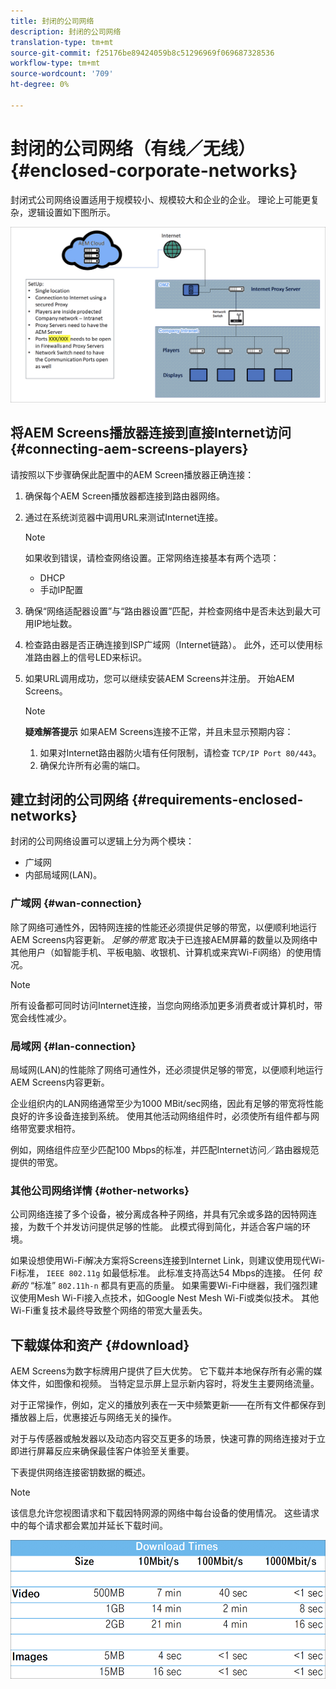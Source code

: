 ```yaml
---
title: 封闭的公司网络
description: 封闭的公司网络
translation-type: tm+mt
source-git-commit: f25176be89424059b8c51296969f069687328536
workflow-type: tm+mt
source-wordcount: '709'
ht-degree: 0%

---
```



# 封闭的公司网络（有线／无线） {#enclosed-corporate-networks}

封闭式公司网络设置适用于规模较小、规模较大和企业的企业。 理论上可能更复杂，逻辑设置如下图所示。

![](/help/using/assets/enclosed-network-1.png)


## 将AEM Screens播放器连接到直接Internet访问 {#connecting-aem-screens-players}

请按照以下步骤确保此配置中的AEM Screen播放器正确连接：

1. 确保每个AEM Screen播放器都连接到路由器网络。
1. 通过在系统浏览器中调用URL来测试Internet连接。

   >[!NOTE]
   >如果收到错误，请检查网络设置。正常网络连接基本有两个选项：
   >* DHCP
   >* 手动IP配置


1. 确保“网络适配器设置”与“路由器设置”匹配，并检查网络中是否未达到最大可用IP地址数。

1. 检查路由器是否正确连接到ISP广域网（Internet链路）。 此外，还可以使用标准路由器上的信号LED来标识。
1. 如果URL调用成功，您可以继续安装AEM Screens并注册。 开始AEM Screens。

   >[!NOTE]
   >**疑难解答提示**
   >如果AEM Screens连接不正常，并且未显示预期内容：
   >
   >1. 如果对Internet路由器防火墙有任何限制，请检查 `TCP/IP Port 80/443`。
   >1. 确保允许所有必需的端口。


## 建立封闭的公司网络 {#requirements-enclosed-networks}

封闭的公司网络设置可以逻辑上分为两个模块：

* 广域网
* 内部局域网(LAN)。

### 广域网 {#wan-connection}

除了网络可通性外，因特网连接的性能还必须提供足够的带宽，以便顺利地运行AEM Screens内容更新。
*足够的带宽* 取决于已连接AEM屏幕的数量以及网络中其他用户（如智能手机、平板电脑、收银机、计算机或来宾Wi-Fi网络）的使用情况。

>[!NOTE]
>
>所有设备都可同时访问Internet连接，当您向网络添加更多消费者或计算机时，带宽会线性减少。

### 局域网 {#lan-connection}

局域网(LAN)的性能除了网络可通性外，还必须提供足够的带宽，以便顺利地运行AEM Screens内容更新。

企业组织内的LAN网络通常至少为1000 MBit/sec网络，因此有足够的带宽将性能良好的许多设备连接到系统。 使用其他活动网络组件时，必须使所有组件都与网络带宽要求相符。

例如，网络组件应至少匹配100 Mbps的标准，并匹配Internet访问／路由器规范提供的带宽。

### 其他公司网络详情 {#other-networks}

公司网络连接了多个设备，被分离成各种子网络，并具有冗余或多路的因特网连接，为数千个并发访问提供足够的性能。
此模式得到简化，并适合客户端的环境。

如果设想使用Wi-Fi解决方案将Screens连接到Internet Link，则建议使用现代Wi-Fi标准， `IEEE 802.11g` 如最低标准。 此标准支持高达54 Mbps的连接。 任何 *较新的* “标准” `802.11h-n` 都具有更高的质量。 如果需要Wi-Fi中继器，我们强烈建议使用Mesh Wi-Fi接入点技术，如Google Nest Mesh Wi-Fi或类似技术。
其他Wi-Fi重复技术最终导致整个网络的带宽大量丢失。

## 下载媒体和资产 {#download}

AEM Screens为数字标牌用户提供了巨大优势。 它下载并本地保存所有必需的媒体文件，如图像和视频。 当特定显示屏上显示新内容时，将发生主要网络流量。

对于正常操作，例如，定义的播放列表在一天中频繁更新——在所有文件都保存到播放器上后，优惠接近与网络无关的操作。

对于与传感器或触发器以及动态内容交互更多的场景，快速可靠的网络连接对于立即进行屏幕反应来确保最佳客户体验至关重要。

下表提供网络连接密钥数据的概述。

>[!NOTE]
>
>该信息允许您视图请求和下载因特网源的网络中每台设备的使用情况。 这些请求中的每个请求都会累加并延长下载时间。

![](/help/using/assets/enclosed-network-download.png)
